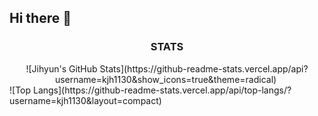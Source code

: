 ## Hi there 👋

<!--
**kjh1130/kjh1130** is a ✨ _special_ ✨ repository because its `README.md` (this file) appears on your GitHub profile.

Here are some ideas to get you started:

- 🔭 I’m currently working on ...
- 🌱 I’m currently learning ...
- 👯 I’m looking to collaborate on ...
- 🤔 I’m looking for help with ...
- 💬 Ask me about ...
- 📫 How to reach me: ...
- 😄 Pronouns: ...
- ⚡ Fun fact: ...
-->
<h3 align="center">STATS</h3>
<div align="center">
  ![Jihyun's GitHub Stats](https://github-readme-stats.vercel.app/api?username=kjh1130&show_icons=true&theme=radical)&nbsp
</div>
![Top Langs](https://github-readme-stats.vercel.app/api/top-langs/?username=kjh1130&layout=compact)&nbsp
